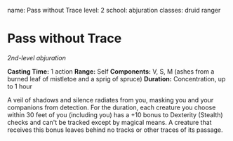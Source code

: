 name: Pass without Trace
level: 2
school: abjuration
classes: druid
         ranger

# Pass without Trace
_2nd-level abjuration_

**Casting Time:** 1 action
**Range:** Self
**Components:** V, S, M (ashes from a burned leaf of mistletoe and a sprig of spruce)
**Duration:** Concentration, up to 1 hour

A veil of shadows and silence radiates from you, masking you and your companions from detection. For the duration, each creature you choose within 30 feet of you (including you) has a +10 bonus to Dexterity (Stealth) checks and can't be tracked except by magical means. A creature that receives this bonus leaves behind no tracks or other traces of its passage.

